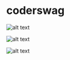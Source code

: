 # coderswag
![alt text](http://thescorekeeper.tk/coderswag/coderswag1.png)

![alt text](http://thescorekeeper.tk/coderswag/coderswag2.png)

![alt text](http://thescorekeeper.tk/coderswag/coderswag%203.png)
